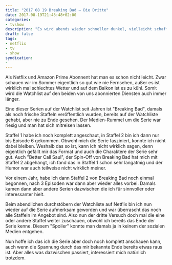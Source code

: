 ```yaml
---
title: "2017 08 19 Breaking Bad – Die Dritte"
date: 2017-08-19T21:43:48+02:00
categories:
- tvshow
description: "Es wird abends wieder schneller dunkel, vielleicht schaffe ich es doch mal, alle Staffeln von Breaking Bad anzusehen."
draft: false
tags:
- netflix
- tv
- show
syndication:
-
---
```


Als Netflix und Amazon Prime Abonnent hat man es schon nicht leicht. Zwar schauen wir im Sommer eigentlich so gut wie nie Fernsehen, außer es ist wirklich mal schlechtes Wetter und auf dem Balkon ist es zu kühl. Somit wird die Watchlist auf den beiden von uns abonnierten Diensten auch immer länger.

Eine dieser Serien auf der Watchlist seit Jahren ist "Breaking Bad", damals als noch frische Staffeln veröffentlich wurden, bereits auf der Watchliste gehabt, aber nie zu Ende gesehen. Der Medien-Rummel um die Serie war riesig und man hat sich mitreisen lassen.

Staffel 1 habe ich noch komplett angeschaut, in Staffel 2 bin ich dann nur bis Episode 6 gekommen. Obwohl mich die Serie fasziniert, konnte ich nicht dabei bleiben. Weshalb das so ist, kann ich nicht wirklich sagen, denn eigentlich gefällt mir das Format und auch die Charaktere der Serie sehr gut. Auch "Better Call Saul", der Spin-Off von Breaking Bad hat mich mit Staffel 2 abgehängt, ich fand das in Staffel 1 schon sehr langatmig und der Humor war auch teilweise nicht wirklich meiner.

Vor einem Jahr, habe ich dann Staffel 2 von Breaking Bad noch einmal begonnen, nach 3 Episoden war dann aber wieder alles vorbei. Damals kamen dann aber andere Serien dazwischen die ich für sinnvoller oder interessanter hielt.

Beim abendlichen durchstöbern der Watchliste auf Netflix bin ich nun wieder auf die Serie aufmerksam geworden und war überrascht das noch alle Staffeln im Angebot sind. Also nun der dritte Versuch doch mal die eine oder andere Staffel weiter zuschauen, obwohl ich bereits das Ende der Serie kenne. Diesem "Spoiler" konnte man damals ja in keinem der sozialen Medien entgehen.

Nun hoffe ich das ich die Serie aber doch noch komplett anschauen kann, auch wenn die Spannung durch das mir bekannte Ende bereits etwas raus ist. Aber alles was dazwischen passiert, interessiert mich natürlich trotzdem.

